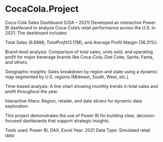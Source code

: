 # CocaCola.Project
Coca-Cola Sales Dashboard (USA – 2021)
Developed an interactive Power BI dashboard to analyze Coca-Cola’s retail performance across the U.S. in 2021. The dashboard includes:

Total Sales ($8.68M), Total Profit ($3.17M), and Average Profit Margin (36.31%).

Brand-level analysis: Comparison of total sales, units sold, and operating profit for major beverage brands like Coca-Cola, Diet Coke, Sprite, Fanta, and others.

Geographic insights: Sales breakdown by region and state using a dynamic map segmented by U.S. regions (Midwest, South, West, etc.).

Time-based analysis: A line chart showing monthly trends in total sales and profit throughout the year.

Interactive filters: Region, retailer, and date slicers for dynamic data exploration.

This project demonstrates the use of Power BI for building clear, decision-focused dashboards that support strategic insights.

Tools used: Power BI, DAX, Excel
Year: 2021
Data Type: Simulated retail data


